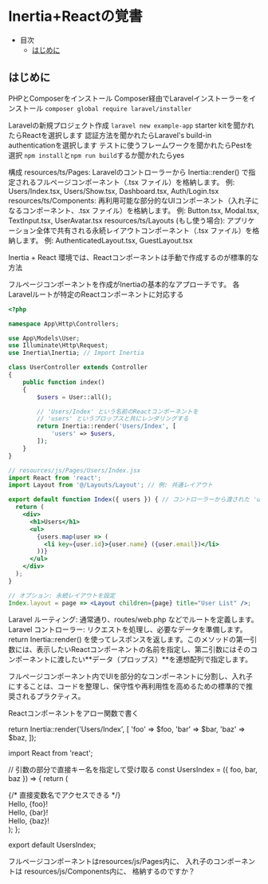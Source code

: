 # Inertia+Reactの覚書

* 目次
    * [はじめに](#はじめに)



<a id="はじめに"></a>
## はじめに


PHPとComposerをインストール
Composer経由でLaravelインストーラーをインストール
`composer global require laravel/installer`

Laravelの新規プロジェクト作成
`laravel new example-app`
starter kitを聞かれたらReactを選択します
認証方法を聞かれたらLaravel's build-in authenticationを選択します
テストに使うフレームワークを聞かれたらPestを選択
`npm install`と`npm run build`するか聞かれたらyes


構成
resources/ts/Pages:
Laravelのコントローラーから Inertia::render() で指定されるフルページコンポーネント（.tsx ファイル）を格納します。
例: Users/Index.tsx, Users/Show.tsx, Dashboard.tsx, Auth/Login.tsx
resources/ts/Components:
再利用可能な部分的なUIコンポーネント（入れ子になるコンポーネント、.tsx ファイル）を格納します。
例: Button.tsx, Modal.tsx, TextInput.tsx, UserAvatar.tsx
resources/ts/Layouts (もし使う場合):
アプリケーション全体で共有される永続レイアウトコンポーネント（.tsx ファイル）を格納します。
例: AuthenticatedLayout.tsx, GuestLayout.tsx



Inertia + React 環境では、Reactコンポーネントは手動で作成するのが標準的な方法


フルページコンポーネントを作成がInertiaの基本的なアプローチです。
各Laravelルートが特定のReactコンポーネントに対応する

```php
<?php

namespace App\Http\Controllers;

use App\Models\User;
use Illuminate\Http\Request;
use Inertia\Inertia; // Import Inertia

class UserController extends Controller
{
    public function index()
    {
        $users = User::all();

        // 'Users/Index' という名前のReactコンポーネントを
        // 'users' というプロップスと共にレンダリングする
        return Inertia::render('Users/Index', [
            'users' => $users,
        ]);
    }
}
```
```jsx
// resources/js/Pages/Users/Index.jsx
import React from 'react';
import Layout from '@/Layouts/Layout'; // 例: 共通レイアウト

export default function Index({ users }) { // コントローラーから渡された 'users' プロップスを受け取る
  return (
    <div>
      <h1>Users</h1>
      <ul>
        {users.map(user => (
          <li key={user.id}>{user.name} ({user.email})</li>
        ))}
      </ul>
    </div>
  );
}

// オプション: 永続レイアウトを設定
Index.layout = page => <Layout children={page} title="User List" />;
```



Laravel ルーティング: 通常通り、routes/web.php などでルートを定義します。
Laravel コントローラー:
リクエストを処理し、必要なデータを準備します。
return Inertia::render() を使ってレスポンスを返します。このメソッドの第一引数には、表示したいReactコンポーネントの名前を指定し、第二引数にはそのコンポーネントに渡したい**データ（プロップス）**を連想配列で指定します。

フルページコンポーネント内でUIを部分的なコンポーネントに分割し、入れ子にすることは、コードを整理し、保守性や再利用性を高めるための標準的で推奨されるプラクティス。


Reactコンポーネントをアロー関数で書く








return Inertia::render('Users/Index', [
    'foo' => $foo,
    'bar' => $bar,
    'baz' => $baz,
]);



import React from 'react';

// 引数の部分で直接キー名を指定して受け取る
const UsersIndex = ({ foo, bar, baz }) => {
  return (
    <div>
      {/* 直接変数名でアクセスできる */}
      <div>Hello, {foo}!</div>
      <div>Hello, {bar}!</div>
      <div>Hello, {baz}!</div>
    </div>
  );
};

export default UsersIndex;


フルページコンポーネントはresources/js/Pages内に、
入れ子のコンポーネントは resources/js/Components内に、
格納するのですか？